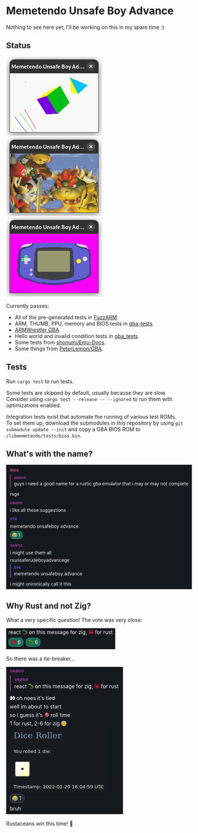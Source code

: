 # Memetendo Unsafe Boy Advance

Nothing to see here yet; I'll be working on this in my spare time :)

## Status

![krom 3D engine result](media/krom-3d-engine.png)
![krom cylinder result](media/krom-cylinder.png)
![key\_demo from tonc\_gba\_demos](media/tonc-key-demo.png)

Currently passes:
- All of the pre-generated tests in
  [FuzzARM](https://github.com/DenSinH/FuzzARM).
- ARM, THUMB, PPU, memory and BIOS tests in
  [gba-tests](https://github.com/jsmolka/gba-tests).
- [ARMWrestler GBA](https://github.com/destoer/armwrestler-gba-fixed).
- Hello world and invalid condition tests in
  [gba\_tests](https://github.com/destoer/gba_tests).
- Some tests from
  [shonumi/Emu-Docs](https://github.com/shonumi/Emu-Docs/tree/master/GameBoy%20Advance/test_roms).
- Some things from
  [PeterLemon/GBA](https://github.com/PeterLemon/GBA).

## Tests

Run `cargo test` to run tests.  

Some tests are skipped by default, usually because they are slow.  
Consider using `cargo test --release -- --ignored` to run them with
optimizations enabled.

Integration tests exist that automate the running of various test ROMs.  
To set them up, download the submodules in this repository by using
`git submodule update --init` and copy a GBA BIOS ROM to
`/libmemetendo/tests/bios.bin`.

## What's with the name?

![Origin of the name](media/name-origin.png)

## Why Rust and not Zig?

What a very specific question! The vote was very close:

![Language poll result](media/lang-vote.png)

So there was a tie-breaker...

![Tie-breaker result](media/tiebreaker-result.png)

Rustaceans win this time! 🦀
